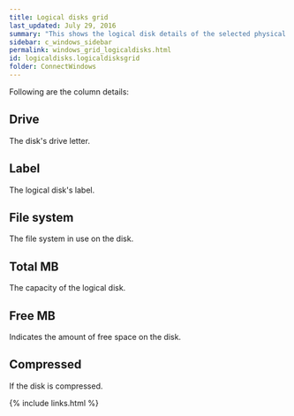 ```yaml
---
title: Logical disks grid
last_updated: July 29, 2016
summary: "This shows the logical disk details of the selected physical disk systems."
sidebar: c_windows_sidebar
permalink: windows_grid_logicaldisks.html
id: logicaldisks.logicaldisksgrid
folder: ConnectWindows
---
```



Following are the column details:

## Drive

The disk's drive letter.

## Label

The logical disk's label.

## File system

The file system in use on the disk.

## Total MB

The capacity of the logical disk.

## Free MB

Indicates the amount of free space on the disk.

## Compressed

If the disk is compressed.



{% include links.html %}
